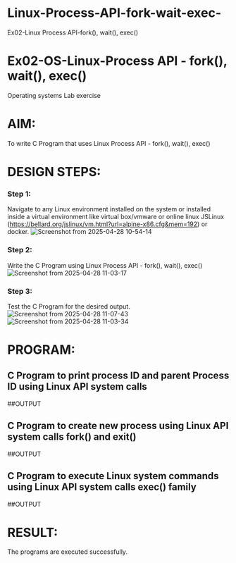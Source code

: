 # Linux-Process-API-fork-wait-exec-
Ex02-Linux Process API-fork(), wait(), exec()
# Ex02-OS-Linux-Process API - fork(), wait(), exec()
Operating systems Lab exercise


# AIM:
To write C Program that uses Linux Process API - fork(), wait(), exec()

# DESIGN STEPS:

### Step 1:

Navigate to any Linux environment installed on the system or installed inside a virtual environment like virtual box/vmware or online linux JSLinux (https://bellard.org/jslinux/vm.html?url=alpine-x86.cfg&mem=192) or docker.
![Screenshot from 2025-04-28 10-54-14](https://github.com/user-attachments/assets/120299fb-e9ab-4a7e-b1d6-0d39b5f6018e)

### Step 2:

Write the C Program using Linux Process API - fork(), wait(), exec()
![Screenshot from 2025-04-28 11-03-17](https://github.com/user-attachments/assets/3974cfb7-7709-4662-8c7b-ca56c9d961bd)


### Step 3:

Test the C Program for the desired output. 
![Screenshot from 2025-04-28 11-07-43](https://github.com/user-attachments/assets/921aabec-e675-46b2-b331-7cbed28fd0c2)
![Screenshot from 2025-04-28 11-03-34](https://github.com/user-attachments/assets/7f0a7f08-fd4d-4226-b064-31ac605adb38)

# PROGRAM:

## C Program to print process ID and parent Process ID using Linux API system calls
















##OUTPUT














## C Program to create new process using Linux API system calls fork() and exit()













##OUTPUT








## C Program to execute Linux system commands using Linux API system calls exec() family


























##OUTPUT


















# RESULT:
The programs are executed successfully.
